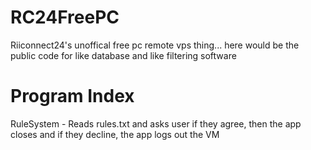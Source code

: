 # RC24FreePC
Riiconnect24's unoffical free pc remote vps thing... here would be the public code for like database and like filtering software
# Program Index

RuleSystem - Reads rules.txt and asks user if they agree, then the app closes and if they decline, the app logs out the VM
